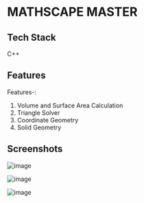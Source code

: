 <h1>MATHSCAPE MASTER</h1>
<h2>Tech Stack</h2>
C++
<h2>Features</h2>
Features-:

1. Volume and Surface Area Calculation
2. Triangle Solver
3. Coordinate Geometry
4. Solid Geometry
<h2>Screenshots</h2>

![image](https://github.com/Nikita06211/Dev-Geeks/assets/120494269/51ecd1aa-0b19-418f-b5cf-7493fda8275f)

![image](https://github.com/Nikita06211/Dev-Geeks/assets/120494269/ecaabc9d-f630-4682-abdf-8157c3e2fe9e)

![image](https://github.com/Nikita06211/Dev-Geeks/assets/120494269/6d2950f8-16e6-42f4-97d7-c75e00be9073)


